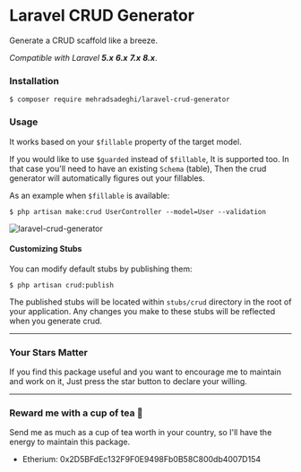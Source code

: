 # Laravel CRUD Generator
Generate a CRUD scaffold like a breeze.

*Compatible with Laravel **5.x** **6.x** **7.x** **8.x***.

### Installation
`$ composer require mehradsadeghi/laravel-crud-generator`

### Usage
It works based on your `$fillable` property of the target model.

If you would like to use `$guarded` instead of `$fillable`, It is supported too. 
In that case you'll need to have an existing `Schema` (table), Then the crud generator will automatically figures out your fillables.

As an example when `$fillable` is available:

`$ php artisan make:crud UserController --model=User --validation`

![laravel-crud-generator](https://user-images.githubusercontent.com/31504728/92512225-b99be400-f223-11ea-84ba-bbfb55d1babd.gif)

#### Customizing Stubs
You can modify default stubs by publishing them:

`$ php artisan crud:publish`

The published stubs will be located within `stubs/crud` directory in the root of your application.
Any changes you make to these stubs will be reflected when you generate crud.

----------------------------------------------

### Your Stars Matter 
If you find this package useful and you want to encourage me to maintain and work on it, Just press the star button to declare your willing.

----------------------------------------------

### Reward me with a cup of tea :tea:

Send me as much as a cup of tea worth in your country, so I'll have the energy to maintain this package.

- Etherium: 0x2D5BFdEc132F9F0E9498Fb0B58C800db4007D154

